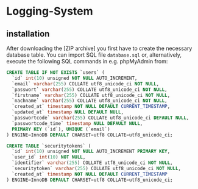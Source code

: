 # Logging-System
## installation
After downloading the [ZIP archive] you first have to create the necessary database table. You can import SQL  file `database.sql` or, alternatively, execute the following SQL commands in e.g. phpMyAdmin from:
```sql
CREATE TABLE IF NOT EXISTS `users` (
  `id` int(10) unsigned NOT NULL AUTO_INCREMENT,
  `email` varchar(255) COLLATE utf8_unicode_ci NOT NULL,
  `passwort` varchar(255) COLLATE utf8_unicode_ci NOT NULL,
  `firstname` varchar(255) COLLATE utf8_unicode_ci NOT NULL,
  `nachname` varchar(255) COLLATE utf8_unicode_ci NOT NULL,
  `created_at` timestamp NOT NULL DEFAULT CURRENT_TIMESTAMP,
  `updated_at` timestamp NULL DEFAULT NULL,
  `passwortcode` varchar(255) COLLATE utf8_unicode_ci DEFAULT NULL,
  `passwortcode_time` timestamp NULL DEFAULT NULL,
  PRIMARY KEY (`id`), UNIQUE (`email`)
) ENGINE=InnoDB DEFAULT CHARSET=utf8 COLLATE=utf8_unicode_ci;

CREATE TABLE `securitytokens` (
  `id` int(10) unsigned NOT NULL AUTO_INCREMENT PRIMARY KEY,
  `user_id` int(10) NOT NULL,
  `identifier` varchar(255) COLLATE utf8_unicode_ci NOT NULL,
  `securitytoken` varchar(255) COLLATE utf8_unicode_ci NOT NULL,
  `created_at` timestamp NOT NULL DEFAULT CURRENT_TIMESTAMP
) ENGINE=InnoDB DEFAULT CHARSET=utf8 COLLATE=utf8_unicode_ci;
```

